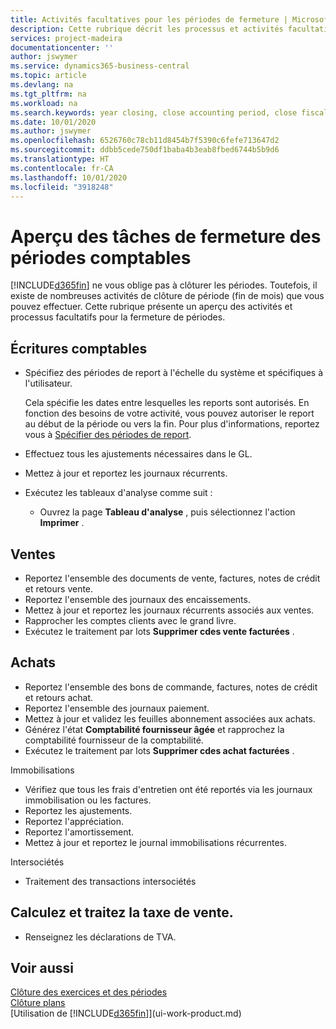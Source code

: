 ```yaml
---
title: Activités facultatives pour les périodes de fermeture | Microsoft Docs
description: Cette rubrique décrit les processus et activités facultatifs pour la fermeture des périodes comptables dans Business Central.
services: project-madeira
documentationcenter: ''
author: jswymer
ms.service: dynamics365-business-central
ms.topic: article
ms.devlang: na
ms.tgt_pltfrm: na
ms.workload: na
ms.search.keywords: year closing, close accounting period, close fiscal year, aging, creditor payments, vendor payments
ms.date: 10/01/2020
ms.author: jswymer
ms.openlocfilehash: 6526760c78cb11d8454b7f5390c6fefe713647d2
ms.sourcegitcommit: ddbb5cede750df1baba4b3eab8fbed6744b5b9d6
ms.translationtype: HT
ms.contentlocale: fr-CA
ms.lasthandoff: 10/01/2020
ms.locfileid: "3918248"
---
```

# <a name="overview-of-tasks-to-close-accounting-periods"></a>Aperçu des tâches de fermeture des périodes comptables
[!INCLUDE[d365fin](includes/d365fin_md.md)] ne vous oblige pas à clôturer les périodes. Toutefois, il existe de nombreuses activités de clôture de période (fin de mois) que vous pouvez effectuer. Cette rubrique présente un aperçu des activités et processus facultatifs pour la fermeture de périodes.  

## <a name="general-ledger"></a>Écritures comptables
* Spécifiez des périodes de report à l'échelle du système et spécifiques à l'utilisateur.  

    Cela spécifie les dates entre lesquelles les reports sont autorisés. En fonction des besoins de votre activité, vous pouvez autoriser le report au début de la période ou vers la fin. Pour plus d'informations, reportez vous à [Spécifier des périodes de report](finance-how-specify-posting-periods.md).  
* Effectuez tous les ajustements nécessaires dans le GL.  
* Mettez à jour et reportez les journaux récurrents.  
  <!--* Process Consolidations-->
* Exécutez les tableaux d'analyse comme suit :  
  * Ouvrez la page **Tableau d'analyse** , puis sélectionnez l'action **Imprimer** .  

## <a name="sales-and-receivables"></a>Ventes
* Reportez l'ensemble des documents de vente, factures, notes de crédit et retours vente.  
* Reportez l'ensemble des journaux des encaissements.  
* Mettez à jour et reportez les journaux récurrents associés aux ventes.  
* Rapprocher les comptes clients avec le grand livre.  
* Exécutez le traitement par lots **Supprimer cdes vente facturées** .  

## <a name="purchases-and-payables"></a>Achats
* Reportez l'ensemble des bons de commande, factures, notes de crédit et retours achat.  
* Reportez l'ensemble des journaux paiement.  
* Mettez à jour et validez les feuilles abonnement associées aux achats.  
* Générez l'état **Comptabilité fournisseur âgée** et rapprochez la comptabilité fournisseur de la comptabilité.  
* Exécutez le traitement par lots **Supprimer cdes achat facturées** .  

Immobilisations
* Vérifiez que tous les frais d'entretien ont été reportés via les journaux immobilisation ou les factures.
* Reportez les ajustements.
* Reportez l'appréciation.
* Reportez l'amortissement.
* Mettez à jour et reportez le journal immobilisations récurrentes.

Intersociétés
* Traitement des transactions intersociétés

## <a name="calculate-and-process-sales-tax"></a>Calculez et traitez la taxe de vente.
* Renseignez les déclarations de TVA.  

## <a name="see-also"></a>Voir aussi
[Clôture des exercices et des périodes](year-close-years-periods.md)  
[Clôture plans](year-close-books.md)  
[Utilisation de [!INCLUDE[d365fin](includes/d365fin_md.md)]](ui-work-product.md)
